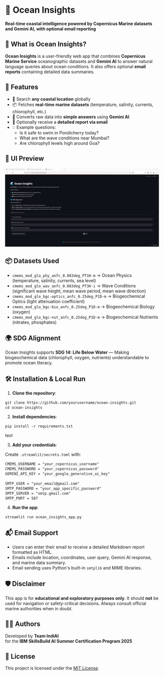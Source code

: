 # 🌊 Ocean Insights


**Real-time coastal intelligence powered by Copernicus Marine datasets and Gemini AI, with optional email reporting**


## 🧠 What is Ocean Insights?


**Ocean Insights** is a user-friendly web app that combines **Copernicus Marine Service** oceanographic datasets and **Gemini AI** to answer natural language queries about ocean conditions. It also offers optional **email reports** containing detailed data summaries.


## 🚀 Features


- 📍 Search **any coastal location** globally
- 📦 Fetches **real-time marine datasets** (temperature, salinity, currents, chlorophyll, etc.)
- 🤖 Converts raw data into **simple answers** using **Gemini AI**
- 📧 Optionally receive a **detailed report via email**
- 💡 Example questions:
  - Is it safe to swim in Pondicherry today?
  - What are the wave conditions near Mumbai?
  - Are chlorophyll levels high around Goa?


## 📸 UI Preview


![Ocean Insights App Screenshot](app_screenshot.png)


## 📦 Datasets Used


- `cmems_mod_glo_phy_anfc_0.083deg_PT1H-m` → Ocean Physics (temperature, salinity, currents, sea level)
- `cmems_mod_glo_wav_anfc_0.083deg_PT3H-i` → Wave Conditions (significant wave height, mean wave period, mean wave direction)
- `cmems_mod_glo_bgc-optics_anfc_0.25deg_P1D-m` → Biogeochemical Optics (light attenuation coefficient)
- `cmems_mod_glo_bgc-bio_anfc_0.25deg_P1D-m` → Biogeochemical Biology (oxygen)
- `cmems_mod_glo_bgc-nut_anfc_0.25deg_P1D-m` → Biogeochemical Nutrients (nitrates, phosphates)


## 🌍 SDG Alignment


Ocean Insights supports **SDG 14: Life Below Water** — Making biogeochemical data (chlorophyll, oxygen, nutrients) understandable to promote ocean literacy.


## 🛠️ Installation & Local Run


1. **Clone the repository**:

```
git clone https://github.com/yourusername/ocean-insights.git
cd ocean-insights
```

2. **Install dependencies**:


```
pip install -r requirements.txt
```

text


3. **Add your credentials**:


Create `.streamlit/secrets.toml` with:

```
CMEMS_USERNAME = "your_copernicus_username"
CMEMS_PASSWORD = "your_copernicus_password"
GEMINI_API_KEY = "your_google_generative_ai_key"

SMTP_USER = "your_email@gmail.com"
SMTP_PASSWORD = "your_app_specific_password"
SMTP_SERVER = "smtp.gmail.com"
SMTP_PORT = 587
```

4. **Run the app**:

```
streamlit run ocean_insights_app.py
```


## 📬 Email Support


- Users can enter their email to receive a detailed Markdown report formatted as HTML.
- Emails include location, coordinates, user query, Gemini AI response, and marine data summary.
- Email sending uses Python's built-in `smtplib` and MIME libraries.


## 🛡️ Disclaimer


This app is for **educational and exploratory purposes only**. It should **not** be used for navigation or safety-critical decisions. Always consult official marine authorities when in doubt.


## 👨‍💻 Authors


Developed by **Team IndiAI**  
for the **IBM SkillsBuild AI Summer Certification Program 2025**


## 📄 License


This project is licensed under the [MIT License](./LICENSE).